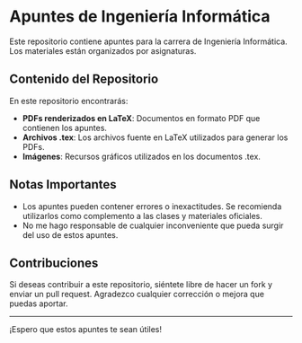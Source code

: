# Apuntes de Ingeniería Informática

Este repositorio contiene apuntes para la carrera de Ingeniería Informática. Los materiales están organizados por asignaturas.

## Contenido del Repositorio

En este repositorio encontrarás:

- **PDFs renderizados en LaTeX**: Documentos en formato PDF que contienen los apuntes.
- **Archivos .tex**: Los archivos fuente en LaTeX utilizados para generar los PDFs.
- **Imágenes**: Recursos gráficos utilizados en los documentos .tex.

## Notas Importantes

- Los apuntes pueden contener errores o inexactitudes. Se recomienda utilizarlos como complemento a las clases y materiales oficiales.
- No me hago responsable de cualquier inconveniente que pueda surgir del uso de estos apuntes.

## Contribuciones

Si deseas contribuir a este repositorio, siéntete libre de hacer un fork y enviar un pull request. Agradezco cualquier corrección o mejora que puedas aportar.

---

¡Espero que estos apuntes te sean útiles!
